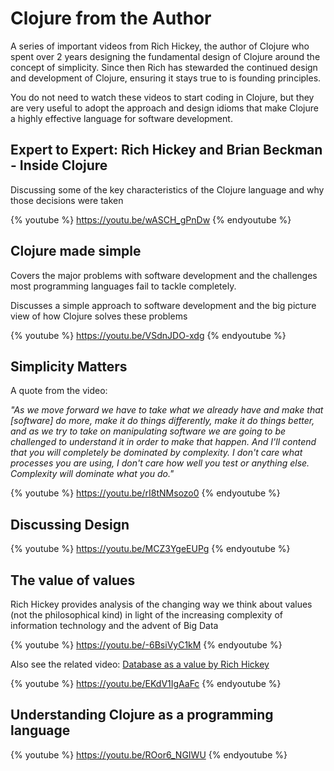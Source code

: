 # Clojure from the Author

A series of important videos from Rich Hickey, the author of Clojure who spent over 2 years designing the fundamental design of Clojure around the concept of simplicity.  Since then Rich has stewarded the continued design and development of Clojure, ensuring it stays true to is founding principles.

You do not need to watch these videos to start coding in Clojure, but they are very useful to adopt the approach and design idioms that make Clojure a highly effective language for software development.


## Expert to Expert: Rich Hickey and Brian Beckman - Inside Clojure
Discussing some of the key characteristics of the Clojure language and why those decisions were taken

{% youtube %}
https://youtu.be/wASCH_gPnDw
{% endyoutube %}


## Clojure made simple
Covers the major problems with software development and the challenges most programming languages fail to tackle completely.

Discusses a simple approach to software development and the big picture view of how Clojure solves these problems

{% youtube %}
https://youtu.be/VSdnJDO-xdg
{% endyoutube %}


## Simplicity Matters
A quote from the video:

_"As we move forward we have to take what we already have and make that [software] do more, make it do things differently, make it do things better,  and as we try to take on manipulating software we are going to be challenged to understand it in order to make that happen.
  And I'll contend that you will completely be dominated by complexity.  I don't care what processes you are using, I don't care how well you test or anything else.  Complexity will dominate what you do."_

{% youtube %}
https://youtu.be/rI8tNMsozo0
{% endyoutube %}


## Discussing Design

{% youtube %}
https://youtu.be/MCZ3YgeEUPg
{% endyoutube %}


## The value of values
Rich Hickey provides analysis of the changing way we think about values (not the philosophical kind) in light of the increasing complexity of information technology and the advent of Big Data

{% youtube %}
https://youtu.be/-6BsiVyC1kM
{% endyoutube %}

Also see the related video: [Database as a value by Rich Hickey](https://youtu.be/EKdV1IgAaFc)

{% youtube %}
https://youtu.be/EKdV1IgAaFc
{% endyoutube %}


## Understanding Clojure as a programming language

{% youtube %}
https://youtu.be/ROor6_NGIWU
{% endyoutube %}
